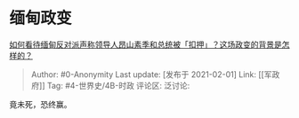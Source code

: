 # 缅甸政变
[如何看待缅甸反对派声称领导人昂山素季和总统被「扣押」？这场政变的背景是怎样的？](https://www.zhihu.com/question/442262228/answer/1709552882)

> Author: #0-Anonymity
> Last update: [发布于 2021-02-01]
> Link: [[军政府]]
> Tag: #4-世界史/4B-时政
> 评论区:
> 泛讨论:

竟未死，恐终赢。
